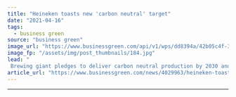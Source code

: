 ```yaml
---
title: "Heineken toasts new 'carbon neutral' target"
date: "2021-04-16"
tags: 
  - business green
source: "business green"
image_url: "https://www.businessgreen.com/api/v1/wps/dd8394a/42b05c4f-3b5c-4f2b-9870-acb9b947e2d3/1/Heineken-185x114.jpg"
image_fp: "/assets/img/post_thumbnails/184.jpg"
lead: "
 Brewing giant pledges to deliver carbon neutral production by 2030 and full value chain by 2040 ..."
article_url: "https://www.businessgreen.com/news/4029963/heineken-toasts-carbon-neutral-target"
---
```


---
